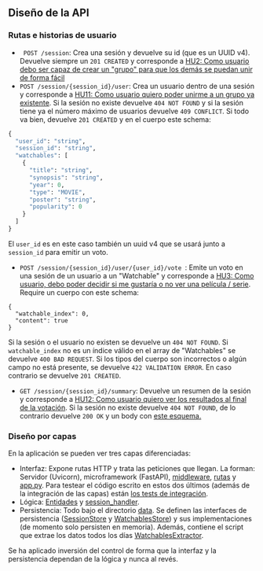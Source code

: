 ## Diseño de la API

### Rutas e historias de usuario
- ` POST /session`: Crea una sesión y devuelve su id (que es un UUID v4). Devuelve siempre un `201 CREATED` y corresponde a 
[HU2: Como usuario debo ser capaz de crear un "grupo" para que los demás se puedan unir de forma fácil](https://github.com/AlexMenor/que-vemos/issues/14)
- `POST /session/{session_id}/user`: Crea un usuario dentro de una sesión y corresponde a [HU11: Como usuario quiero poder unirme a un grupo ya existente](https://github.com/AlexMenor/que-vemos/issues/66). Si la sesión no existe devuelve `404 NOT FOUND` y si la sesión tiene ya el número máximo de usuarios devuelve `409 CONFLICT`.
Si todo va bien, devuelve `201 CREATED` y en el cuerpo este schema:
```python
{
  "user_id": "string",
  "session_id": "string",
  "watchables": [
    {
      "title": "string",
      "synopsis": "string",
      "year": 0,
      "type": "MOVIE",
      "poster": "string",
      "popularity": 0
    }
  ]
}
```
El `user_id` es en este caso también un uuid v4 que se usará junto a `session_id` para emitir un voto.
- `POST /session/{session_id}/user/{user_id}/vote `: Emite un voto en una sesión de un usuario a un "Watchable" y corresponde a [HU3: Como usuario, debo poder decidir si me gustaría o no ver una película / serie](https://github.com/AlexMenor/que-vemos/issues/23).
Require un cuerpo con este schema:
```
{
  "watchable_index": 0,
  "content": true
}
```
Si la sesión o el usuario no existen se devuelve un `404 NOT FOUND`.
Si `watchable_index` no es un índice válido en el array de "Watchables" se devuelve `400 BAD REQUEST`.
Si los tipos del cuerpo son incorrectos o algún campo no está presente, se devuelve `422 VALIDATION ERROR`.
En caso contrario se devuelve `201 CREATED`.
- `GET /session/{session_id}/summary`: Devuelve un resumen de la sesión y corresponde a [HU12: Como usuario quiero ver los resultados al final de la votación](https://github.com/AlexMenor/que-vemos/issues/67).
Si la sesión no existe devuelve `404 NOT FOUND`, de lo contrario devuelve `200 OK`
y un body con [este esquema.](app/entities/session_summary.py)

### Diseño por capas

En la aplicación se pueden ver tres capas diferenciadas:
- Interfaz: Expone rutas HTTP y trata las peticiones que llegan.
La forman: Servidor (Uvicorn), microframework (FastAPI), [middleware](app/middleware), [rutas](app/routes) y [app.py](app/app.py).
Para testear el código escrito en estos dos últimos (además de la integración de las capas) están [los tests de integración](app/tests/integration/test_session_routes.py).
- Lógica: [Entidades](app/entities) y [session_handler](app/session_handler.py).
- Persistencia: Todo bajo el directorio [data](app/data).
Se definen las interfaces de persistencia ([SessionStore](app/data/session_store/session_store.py) y [WatchablesStore](app/data/watchables_store/watchables_store.py)) y sus implementaciones (de momento solo persisten en memoria).
Además, contiene el script que extrae los datos todos los días [WatchablesExtractor](app/data/watchables_extractor/watchables_extractor.py).

Se ha aplicado inversión del control de forma que la interfaz y la persistencia dependan de la lógica y nunca al revés.

